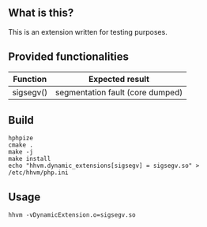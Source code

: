 ## What is this?

This is an extension written for testing purposes.


## Provided functionalities

| Function  | Expected result                  |
|-----------|----------------------------------|
| sigsegv() | segmentation fault (core dumped) |


## Build

```
hphpize
cmake .
make -j
make install
echo "hhvm.dynamic_extensions[sigsegv] = sigsegv.so" > /etc/hhvm/php.ini
```

## Usage

```
hhvm -vDynamicExtension.o=sigsegv.so
```
